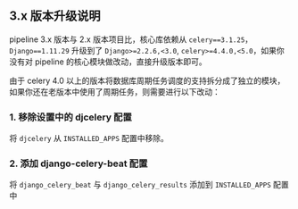## 3.x 版本升级说明

pipeline 3.x 版本与 2.x 版本项目比，核心库依赖从 `celery==3.1.25`，`Django==1.11.29` 升级到了 `Django>=2.2.6,<3.0`, `celery>=4.4.0,<5.0`，如果你没有对 pipeline 的核心模块做改动，直接升级版本即可。

由于 celery 4.0 以上的版本将数据库周期任务调度的支持拆分成了独立的模块，如果你还在老版本中使用了周期任务，则需要进行以下改动：

### 1. 移除设置中的 djcelery 配置

将 `djcelery` 从 `INSTALLED_APPS` 配置中移除。

### 2. 添加 django-celery-beat 配置

将 `django_celery_beat` 与 `django_celery_results` 添加到 `INSTALLED_APPS` 配置中

